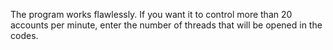 The program works flawlessly. If you want it to control more than 20 accounts per minute, enter the number of threads that will be opened in the codes.